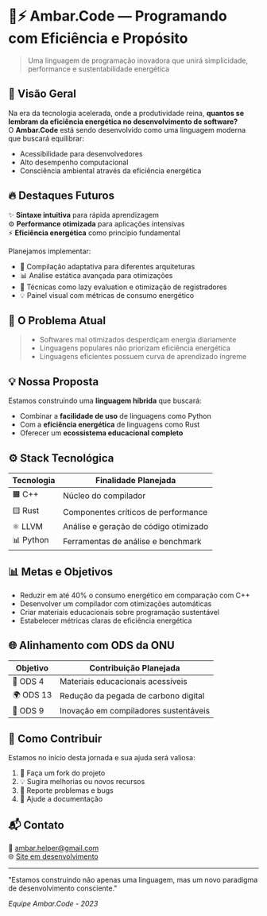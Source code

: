 # 🌿⚡ Ambar.Code — **Programando com Eficiência e Propósito**

> Uma linguagem de programação inovadora que unirá simplicidade, performance e sustentabilidade energética

## 🚀 Visão Geral

Na era da tecnologia acelerada, onde a produtividade reina, **quantos se lembram da eficiência energética no desenvolvimento de software?**  
O **Ambar.Code** está sendo desenvolvido como uma linguagem moderna que buscará equilibrar:

- Acessibilidade para desenvolvedores
- Alto desempenho computacional
- Consciência ambiental através da eficiência energética

## 🔥 Destaques Futuros

✨ **Sintaxe intuitiva** para rápida aprendizagem  
⚙️ **Performance otimizada** para aplicações intensivas  
⚡ **Eficiência energética** como princípio fundamental  

Planejamos implementar:
- 🔁 Compilação adaptativa para diferentes arquiteturas
- 📊 Análise estática avançada para otimizações
- 🧠 Técnicas como lazy evaluation e otimização de registradores
- 💡 Painel visual com métricas de consumo energético

## 📌 O Problema Atual

> - Softwares mal otimizados desperdiçam energia diariamente
> - Linguagens populares não priorizam eficiência energética
> - Linguagens eficientes possuem curva de aprendizado íngreme

## 💡 Nossa Proposta

Estamos construindo uma **linguagem híbrida** que buscará:
- Combinar a **facilidade de uso** de linguagens como Python
- Com a **eficiência energética** de linguagens como Rust
- Oferecer um **ecossistema educacional completo**

## ⚙️ Stack Tecnológica

| Tecnologia | Finalidade Planejada |
|------------|----------------------|
| 🟧 C++ | Núcleo do compilador |
| 🟨 Rust | Componentes críticos de performance |
| ⚛️ LLVM | Análise e geração de código otimizado |
| 📊 Python | Ferramentas de análise e benchmark |

## 📊 Metas e Objetivos

- Reduzir em até 40% o consumo energético em comparação com C++
- Desenvolver um compilador com otimizações automáticas
- Criar materiais educacionais sobre programação sustentável
- Estabelecer métricas claras de eficiência energética

## 🌐 Alinhamento com ODS da ONU

| Objetivo | Contribuição Planejada |
|----------|------------------------|
| 🎯 ODS 4 | Materiais educacionais acessíveis |
| 🌍 ODS 13 | Redução da pegada de carbono digital |
| 🌱 ODS 9 | Inovação em compiladores sustentáveis |

## 🤝 Como Contribuir

Estamos no início desta jornada e sua ajuda será valiosa:

1. 🍴 Faça um fork do projeto
2. 💡 Sugira melhorias ou novos recursos
3. 🐛 Reporte problemas e bugs
4. 📝 Ajude a documentação

## 📬 Contato

📧 ambar.helper@gmail.com  
🌐 [Site em desenvolvimento]()  

---

"Estamos construindo não apenas uma linguagem, mas um novo paradigma de desenvolvimento consciente."

*Equipe Ambar.Code - 2023*
